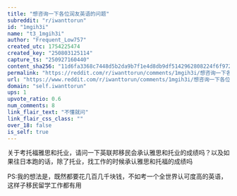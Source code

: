 ```yaml
---
title: "想咨询一下各位润友英语的问题"
subreddit: "r/iwanttorun"
id: "1mgih3i"
name: "t3_1mgih3i"
author: "Frequent_Low757"
created_utc: 1754225474
created_key: "250803125114"
capture_ts: "250927160440"
content_sha256: "11d6fa3368c7448d5b2da9b7f1e4d8db9df5142962808224f6f9727c809baaad"
permalink: "https://reddit.com/r/iwanttorun/comments/1mgih3i/想咨询一下各位润友英语的问题/"
url: "https://www.reddit.com/r/iwanttorun/comments/1mgih3i/想咨询一下各位润友英语的问题/"
domain: "self.iwanttorun"
ups: 1
upvote_ratio: 0.6
num_comments: 8
link_flair_text: "不懂就问"
link_flair_css_class: ""
over_18: false
is_self: true
---
```


关于考托福雅思和托业，请问一下英联邦移民会承认雅思和托业的成绩吗？以及如果往日本跑的话，除了托业，找工作的时候承认雅思和托福的成绩吗

PS:我的想法是，既然都要花几百几千块钱，不如考一个全世界认可度高的英语，这样子移民留学工作都有用
